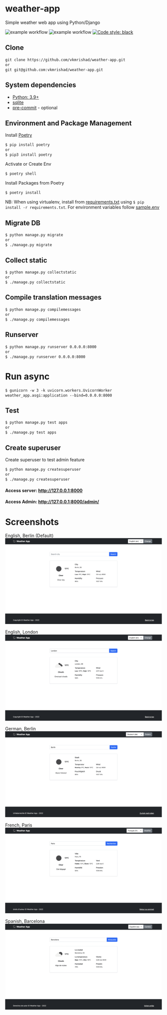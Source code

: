 # weather-app
Simple weather web app using Python/Django

![example workflow](https://github.com/vkmrishad/weather-app/actions/workflows/black.yaml/badge.svg?branch=main)
![example workflow](https://github.com/vkmrishad/weather-app/actions/workflows/django-ci.yaml/badge.svg?branch=main)
<a href="https://github.com/psf/black"><img alt="Code style: black" src="https://img.shields.io/badge/code%20style-black-000000.svg"></a>

## Clone

    git clone https://github.com/vkmrishad/weather-app.git
    or
    git git@github.com:vkmrishad/weather-app.git

## System dependencies

* [Python: 3.9+](https://www.python.org/downloads/)
* [sqlite](https://www.sqlite.org/index.html)
* [pre-commit](https://pre-commit.com/) - optional

## Environment and Package Management
Install [Poetry](https://python-poetry.org/)

    $ pip install poetry
    or
    $ pip3 install poetry

Activate or Create Env

    $ poetry shell

Install Packages from Poetry

    $ poetry install

NB: When using virtualenv, install from [requirements.txt](/requirements.txt) using `$ pip install -r requirements.txt`.
For environment variables follow [sample.env](/sample.env)

## Migrate DB

    $ python manage.py migrate
    or
    $ ./manage.py migrate

## Collect static

    $ python manage.py collectstatic
    or
    $ ./manage.py collectstatic

## Compile translation messages

    $ python manage.py compilemessages
    or
    $ ./manage.py compilemessages

## Runserver

    $ python manage.py runserver 0.0.0.0:8000
    or
    $ ./manage.py runserver 0.0.0.0:8000

# Run async

    $ gunicorn -w 3 -k uvicorn.workers.UvicornWorker weather_app.asgi:application --bind=0.0.0.0:8000

## Test

    $ python manage.py test apps
    or
    $ ./manage.py test apps

## Create superuser
Create superuser to test admin feature

    $ python manage.py createsuperuser
    or
    $ ./manage.py createsuperuser


#### Access server: http://127.0.0.1:8000
#### Access Admin: http://127.0.0.1:8000/admin/



# Screenshots

English, Berlin (Default) ![English, Berlin](screenshots/1.png)

English, London ![English, London](screenshots/2.png)

German, Berlin ![Screenshot](screenshots/3.png)

French, Paris ![Screenshot](screenshots/4.png)

Spanish, Barcelona ![Screenshot](screenshots/5.png)

